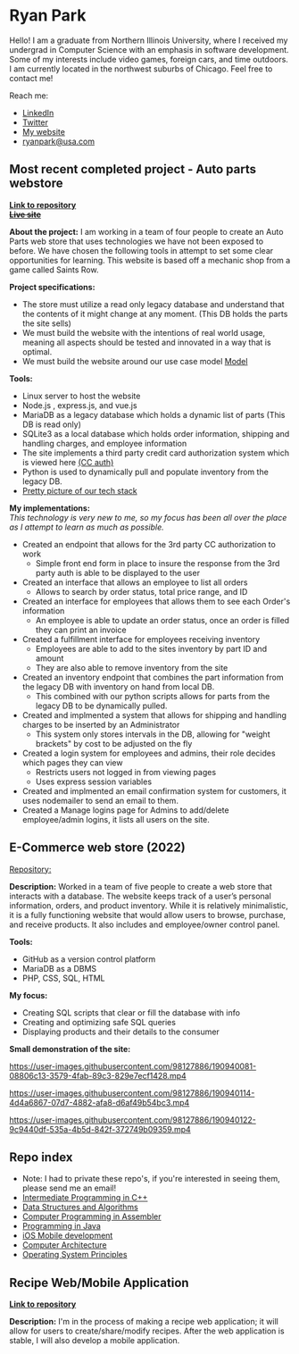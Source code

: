 

# Ryan Park
 Hello! I am a graduate from Northern Illinois University, where I received my undergrad in 
 Computer Science with an emphasis in software development. Some of my  interests include video games, foreign cars,
and time outdoors. I am  currently located in the northwest suburbs of
Chicago. Feel free to contact me!

Reach me:
 - [LinkedIn](https://www.linkedin.com/in/ryanipark/)
 - [Twitter](https://www.twitter.com/ryanipark/)
 - [My website](https://ryanipark.com)
 - ryanpark@usa.com

## Most recent completed project - Auto parts webstore
   
   **[Link to repository](https://github.com/467Group3A/rimjobs)**  
   **[~~Live site~~](https://rimjobs.store)**

**About the project:**   I am working in a team of four people to create an Auto Parts web store that uses technologies we have not been exposed to before. We have chosen the following tools in attempt to set some clear opportunities for learning. This website is based off a mechanic shop from a game called Saints Row.

**Project specifications:**  
- The store must utilize a read only legacy database and understand that the contents of it might change at any moment. (This DB holds the parts the site sells)
- We must build the website with the intentions of real world usage, meaning all aspects should be tested and innovated in a way that is optimal.
- We must build the website around our use case model [Model](https://i.imgur.com/x7YOp3N.png)
   
 **Tools:** 

 - Linux server to host the website
 - Node.js , express.js, and vue.js
 - MariaDB as a legacy database which holds a dynamic list of parts (This DB is read only)
 - SQLite3 as a local database which holds order information, shipping and handling charges, and employee information
 - The site implements a third party credit card authorization system which is viewed here [(CC auth)](https://blitz.cs.niu.edu/Monitor/#/credits) 
 - Python is used to dynamically pull and populate inventory from the legacy DB. 
 - [Pretty picture of our tech stack](https://i.imgur.com/3Za6oGh.png)

**My implementations:**  
*This technology is very new to me, so my focus has been all over the place as I attempt to learn as much as possible.*
 - Created an endpoint that allows for the 3rd party CC authorization to work
	 - Simple front end form in place to insure the response from the 3rd party auth is able to be displayed to the user
 - Created an interface that allows an employee to list all orders
	 - Allows to search by order status, total price range, and ID
 - Created an interface for employees that allows them to see each Order's information
	 - An employee is able to update an order status, once an order is filled they can print an invoice
 - Created a fulfillment interface for employees receiving inventory
	 - Employees are able to add to the sites inventory by part ID and amount
	 - They are also able to remove inventory from the site
 - Created an inventory endpoint that combines the part information from the legacy DB with inventory on hand from local DB.
      - This combined with our python scripts allows for parts from the legacy DB to be dynamically pulled.
 - Created and implmented a system that allows for shipping and handling charges to be inserted by an Administrator
      - This system only stores intervals in the DB, allowing for "weight brackets" by cost to be adjusted on the fly
 - Created a login system for employees and admins, their role decides which pages they can view
      - Restricts users not logged in from viewing pages
      - Uses express session variables
 - Created and implmented an email confirmation system for customers, it uses nodemailer to send an email to them.
 - Created a Manage logins page for Admins to add/delete employee/admin logins, it lists all users on the site.

## E-Commerce web store (2022)
[Repository: ](https://github.com/ryanipark/466-WebStore-Project)

**Description:** Worked in a team of five people to create a web store that interacts with a database. The website keeps track of a user’s personal information, orders, and product inventory. While it is relatively minimalistic, it is a fully functioning website that would allow users to browse, purchase, and receive products. It also includes and employee/owner control panel.

**Tools:** 

 - GitHub as a version control platform
 - MariaDB as a DBMS
 - PHP, CSS, SQL, HTML

**My focus:**  

 - Creating SQL scripts that clear or fill the database with info
 - Creating and optimizing safe SQL queries
 - Displaying products and their details to the consumer

**Small demonstration of the site:**


https://user-images.githubusercontent.com/98127886/190940081-08806c13-3579-4fab-89c3-829e7ecf1428.mp4



https://user-images.githubusercontent.com/98127886/190940114-4d4a6867-07d7-4882-afa8-d6af49b54bc3.mp4



https://user-images.githubusercontent.com/98127886/190940122-9c9440df-535a-4b5d-842f-372749b09359.mp4


## Repo index

 - Note: I had to private these repo's, if you're interested in seeing them, please send me an email!
 - [Intermediate Programming in C++](https://github.com/ryanipark/intermediateCPP)
 - [Data Structures and Algorithms](https://github.com/ryanipark/Data-Structures-Algorithms)
 - [Computer Programming in Assembler](https://github.com/ryanipark/Computer-Prog-Assembler)
 - [Programming in Java](https://github.com/ryanipark/java)
 - [iOS Mobile development](https://github.com/ryanipark/ios)
 - [Computer Architecture](https://github.com/ryanipark/computer-architecture)
 - [Operating System Principles](https://github.com/ryanipark/os)



## Recipe Web/Mobile Application
   **[Link to repository](https://github.com/ryanipark/recipe-web-app)**
   
   **Description:**  I'm in the process of making a recipe web application; it will allow for users to create/share/modify recipes. After the web application is stable, I will also develop a mobile application.

